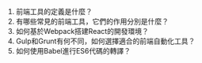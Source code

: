 

1. 前端工具的定義是什麼？
2. 有哪些常見的前端工具，它們的作用分別是什麼？
3. 如何基於Webpack搭建React的開發環境？
4. Gulp和Grunt有何不同，如何選擇適合的前端自動化工具？
5. 如何使用Babel進行ES6代碼的轉譯？